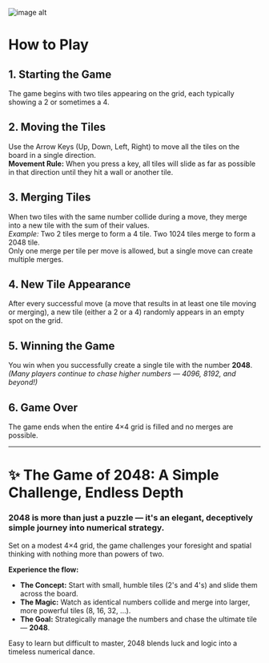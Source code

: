 ![image alt]([https://github.com/Hu-mao/2048/blob/7122c5341bef35f87d7fae2025bad5525bbde2b0/photos/2048_Game.png](https://github.com/Hu-mao/2048/blob/6725041bce59503e8f1d1462bca0db42d8137f71/photos/2048_Game(1).png))

# How to Play

## 1. Starting the Game
The game begins with two tiles appearing on the grid, each typically showing a 2 or sometimes a 4.

## 2. Moving the Tiles
Use the Arrow Keys (Up, Down, Left, Right) to move all the tiles on the board in a single direction.  
**Movement Rule:** When you press a key, all tiles will slide as far as possible in that direction until they hit a wall or another tile.

## 3. Merging Tiles
When two tiles with the same number collide during a move, they merge into a new tile with the sum of their values.  
*Example:* Two 2 tiles merge to form a 4 tile. Two 1024 tiles merge to form a 2048 tile.  
Only one merge per tile per move is allowed, but a single move can create multiple merges.

## 4. New Tile Appearance
After every successful move (a move that results in at least one tile moving or merging), a new tile (either a 2 or a 4) randomly appears in an empty spot on the grid.

## 5. Winning the Game
You win when you successfully create a single tile with the number **2048**.  
*(Many players continue to chase higher numbers — 4096, 8192, and beyond!)*

## 6. Game Over
The game ends when the entire 4×4 grid is filled and no merges are possible.

---

# ✨ The Game of 2048: A Simple Challenge, Endless Depth

### 2048 is more than just a puzzle — it's an elegant, deceptively simple journey into numerical strategy.
Set on a modest 4×4 grid, the game challenges your foresight and spatial thinking with nothing more than powers of two.

**Experience the flow:**
- **The Concept:** Start with small, humble tiles (2's and 4's) and slide them across the board.  
- **The Magic:** Watch as identical numbers collide and merge into larger, more powerful tiles (8, 16, 32, …).  
- **The Goal:** Strategically manage the numbers and chase the ultimate tile — **2048**.

Easy to learn but difficult to master, 2048 blends luck and logic into a timeless numerical dance.
